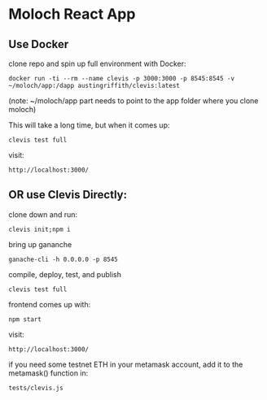 # Moloch React App


## Use Docker

clone repo and spin up full environment with Docker:
```
docker run -ti --rm --name clevis -p 3000:3000 -p 8545:8545 -v ~/moloch/app:/dapp austingriffith/clevis:latest
```
(note: ~/moloch/app part needs to point to the app folder where you clone moloch)

This will take a long time, but when it comes up:
```
clevis test full
```

visit:
```
http://localhost:3000/
```

## OR use Clevis Directly:

clone down and run:
```
clevis init;npm i
```

bring up gananche
```
ganache-cli -h 0.0.0.0 -p 8545
```

compile, deploy, test, and publish
```
clevis test full
```

frontend comes up with:
```
npm start
```

visit:
```
http://localhost:3000/
```

if you need some testnet ETH in your metamask account, add it to the metamask() function in:
```
tests/clevis.js
```
